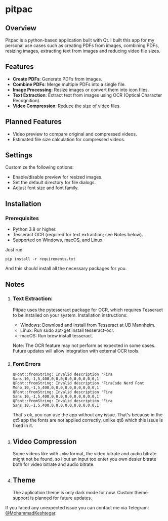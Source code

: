 # pitpac

## Overview

Pitpac is a python-based application built with Qt. i built this app for my personal use cases such as creating PDFs from images, combining PDFs, resizing images, extracting text from images and reducing video file sizes.

## Features

- **Create PDFs**: Generate PDFs from images.
- **Combine PDFs**: Merge multiple PDFs into a single file.
- **Image Processing**: Resize images or convert them into icon files.
- **Text Extraction**: Extract text from images using OCR (Optical Character Recognition).
- **Video Compression**: Reduce the size of video files.

## Planned Features

- Video preview to compare original and compressed videos.
- Estimated file size calculation for compressed videos.

## Settings

Customize the following options:

- Enable/disable preview for resized images.
- Set the default directory for file dialogs.
- Adjust font size and font family.

## Installation

### Prerequisites

- Python 3.8 or higher.
- Tesseract OCR (required for text extraction; see Notes below).
- Supported on Windows, macOS, and Linux.

Just run

```
pip install -r requirements.txt
```

And this should install all the necessary packages for you.

## Notes

1. ### Text Extraction:

   Pitpac uses the pytesseract package for OCR, which requires Tesseract to be installed on your system. Installation instructions:

   - Windows: Download and install from Tesseract at UB Mannheim.
   - Linux: Run sudo apt-get install tesseract-ocr.
   - macOS: Run brew install tesseract.

   Note: The OCR feature may not perform as expected in some cases. Future updates will allow integration with external OCR tools.

2. ### Font Errors

   ```
   QFont::fromString: Invalid description 'Fira Sans,10,-1,5,400,0,0,0,0,0,0,0,0,0,0,1'
   QFont::fromString: Invalid description 'FiraCode Nerd Font Mono,10,-1,5,400,0,0,0,0,0,0,0,0,0,0,1'
   QFont::fromString: Invalid description 'Fira Sans,10,-1,5,400,0,0,0,0,0,0,0,0,0,0,1'
   QFont::fromString: Invalid description 'Fira Sans,10,-1,5,400,0,0,0,0,0,0,0,0,0,0,1'
   ```

   That's ok, you can use the app without any issue. That's because in the qt5 app the fonts are not applied correctly, unlike qt6 which this issue is fixed in it.

3. ## Video Compression

   Some videos like with `.mkw` format, the video bitrate and audio bitrate might not be found, so i put an input too enter you own desier bitrate both for video bitrate and audio bitrate.

4. ## Theme
   The application theme is only dark mode for now. Custom theme support is planned for future updates.

If you faced any unexpected issue you can contact me via Telegram: [@MohammadKeshtegar](https://t.me/Mohammadkeshtegar1401).
